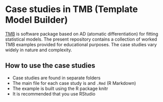 # Case studies in TMB (Template Model Builder)

[TMB](github.com/kaskr/adcomp) is software package based on AD (atomatic differentiation) for fitting statistical models. The
present repository contains a collection of worked TMB examples provided for educational purposes. The case studies vary widely in nature and complexity.  


How to use the case studies
----------------------
* Case studies are  found in separate folders
* The main file for each case study is and `.Rmd` (R Markdown)
* The example is built using the R package knitr
* It is recommended that you use RStudio





